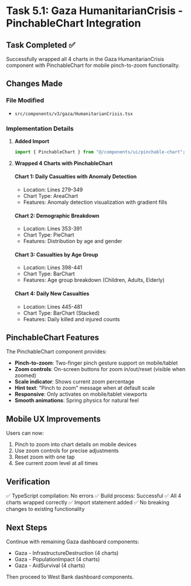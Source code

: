 # Task 5.1: Gaza HumanitarianCrisis - PinchableChart Integration

## Task Completed ✅

Successfully wrapped all 4 charts in the Gaza HumanitarianCrisis component with PinchableChart for mobile pinch-to-zoom functionality.

## Changes Made

### File Modified
- `src/components/v3/gaza/HumanitarianCrisis.tsx`

### Implementation Details

1. **Added Import**
   ```typescript
   import { PinchableChart } from "@/components/ui/pinchable-chart";
   ```

2. **Wrapped 4 Charts with PinchableChart**

   #### Chart 1: Daily Casualties with Anomaly Detection
   - Location: Lines 279-349
   - Chart Type: AreaChart
   - Features: Anomaly detection visualization with gradient fills
   
   #### Chart 2: Demographic Breakdown
   - Location: Lines 353-391
   - Chart Type: PieChart
   - Features: Distribution by age and gender
   
   #### Chart 3: Casualties by Age Group
   - Location: Lines 398-441
   - Chart Type: BarChart
   - Features: Age group breakdown (Children, Adults, Elderly)
   
   #### Chart 4: Daily New Casualties
   - Location: Lines 445-481
   - Chart Type: BarChart (Stacked)
   - Features: Daily killed and injured counts

## PinchableChart Features

The PinchableChart component provides:
- **Pinch-to-zoom**: Two-finger pinch gesture support on mobile/tablet
- **Zoom controls**: On-screen buttons for zoom in/out/reset (visible when zoomed)
- **Scale indicator**: Shows current zoom percentage
- **Hint text**: "Pinch to zoom" message when at default scale
- **Responsive**: Only activates on mobile/tablet viewports
- **Smooth animations**: Spring physics for natural feel

## Mobile UX Improvements

Users can now:
1. Pinch to zoom into chart details on mobile devices
2. Use zoom controls for precise adjustments
3. Reset zoom with one tap
4. See current zoom level at all times

## Verification

✅ TypeScript compilation: No errors
✅ Build process: Successful
✅ All 4 charts wrapped correctly
✅ Import statement added
✅ No breaking changes to existing functionality

## Next Steps

Continue with remaining Gaza dashboard components:
- Gaza - InfrastructureDestruction (4 charts)
- Gaza - PopulationImpact (4 charts)
- Gaza - AidSurvival (4 charts)

Then proceed to West Bank dashboard components.
